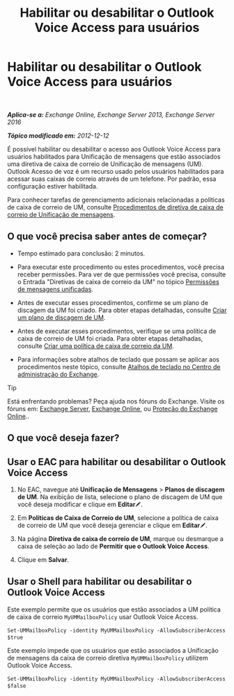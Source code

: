 ﻿---
title: 'Habilitar ou desabilitar o Outlook Voice Access para usuários'
TOCTitle: Habilitar ou desabilitar o Outlook Voice Access para usuários
ms:assetid: c0c244a0-ad2f-4adf-bc1f-1d55fd7ea2d5
ms:mtpsurl: https://technet.microsoft.com/pt-br/library/Dd351106(v=EXCHG.150)
ms:contentKeyID: 52058519
ms.date: 05/22/2018
mtps_version: v=EXCHG.150
ms.translationtype: MT
---

# Habilitar ou desabilitar o Outlook Voice Access para usuários

 

_**Aplica-se a:** Exchange Online, Exchange Server 2013, Exchange Server 2016_

_**Tópico modificado em:** 2012-12-12_

É possível habilitar ou desabilitar o acesso aos Outlook Voice Access para usuários habilitados para Unificação de mensagens que estão associados uma diretiva de caixa de correio de Unificação de mensagens (UM). Outlook Acesso de voz é um recurso usado pelos usuários habilitados para acessar suas caixas de correio através de um telefone. Por padrão, essa configuração estiver habilitada.

Para conhecer tarefas de gerenciamento adicionais relacionadas a políticas de caixa de correio de UM, consulte [Procedimentos de diretiva de caixa de correio de Unificação de mensagens](um-mailbox-policy-procedures-exchange-2013-help.md).

## O que você precisa saber antes de começar?

  - Tempo estimado para conclusão: 2 minutos.

  - Para executar este procedimento ou estes procedimentos, você precisa receber permissões. Para ver de que permissões você precisa, consulte o Entrada "Diretivas de caixa de correio da UM" no tópico [Permissões de mensagens unificadas](unified-messaging-permissions-exchange-2013-help.md).

  - Antes de executar esses procedimentos, confirme se um plano de discagem da UM foi criado. Para obter etapas detalhadas, consulte [Criar um plano de discagem de UM](create-a-um-dial-plan-exchange-2013-help.md).

  - Antes de executar esses procedimentos, verifique se uma política de caixa de correio de UM foi criada. Para obter etapas detalhadas, consulte [Criar uma política de caixa de correio da UM](create-a-um-mailbox-policy-exchange-2013-help.md).

  - Para informações sobre atalhos de teclado que possam se aplicar aos procedimentos neste tópico, consulte [Atalhos de teclado no Centro de administração do Exchange](keyboard-shortcuts-in-the-exchange-admin-center-exchange-online-protection-help.md).


> [!TIP]
> Está enfrentando problemas? Peça ajuda nos fóruns do Exchange. Visite os fóruns em: <A href="https://go.microsoft.com/fwlink/p/?linkid=60612">Exchange Server</A>, <A href="https://go.microsoft.com/fwlink/p/?linkid=267542">Exchange Online</A>, ou <A href="https://go.microsoft.com/fwlink/p/?linkid=285351">Proteção do Exchange Online</A>..



## O que você deseja fazer?

## Usar o EAC para habilitar ou desabilitar o Outlook Voice Access

1.  No EAC, navegue até **Unificação de Mensagens** \> **Planos de discagem de UM**. Na exibição de lista, selecione o plano de discagem de UM que você deseja modificar e clique em **Editar**![Ícone de edição](images/JJ218640.6f53ccb2-1f13-4c02-bea0-30690e6ea71d(EXCHG.150).gif "Ícone de edição").

2.  Em **Políticas de Caixa de Correio de UM**, selecione a política de caixa de correio de UM que você deseja gerenciar e clique em **Editar**![Ícone de edição](images/JJ218640.6f53ccb2-1f13-4c02-bea0-30690e6ea71d(EXCHG.150).gif "Ícone de edição").

3.  Na página **Diretiva de caixa de correio de UM**, marque ou desmarque a caixa de seleção ao lado de **Permitir que o Outlook Voice Access**.

4.  Clique em **Salvar**.

## Usar o Shell para habilitar ou desabilitar o Outlook Voice Access

Este exemplo permite que os usuários que estão associados a UM política de caixa de correio `MyUMMailboxPolicy` usar Outlook Voice Access.

    Set-UMMailboxPolicy -identity MyUMMailboxPolicy -AllowSubscriberAccess $true

Este exemplo impede que os usuários que estão associados a Unificação de mensagens da caixa de correio diretiva `MyUMMailboxPolicy` utilizem Outlook Voice Access.

    Set-UMMailboxPolicy -identity MyUMMailboxPolicy -AllowSubscriberAccess $false

